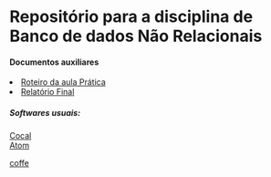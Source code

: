 <h1>Repositório para a disciplina de Banco de dados Não Relacionais </h1>

<h4> Documentos auxiliares </h4>

<li> <a href="Roteiro-aula%20pratica.pdf"> Roteiro da aula Prática </a> </li>
<li> <a href="main.pdf" target="_blank"> Relatório Final </a> </li>


<h5> Softwares usuais: </h5><p>
<a href="https://cocalc.com/software">Cocal</a> <br/>
<a href="https://atom.io/">Atom</a> <br/>

 <a href="https://buy.stripe.com/test_14k5lPbFNfLx2hGdQQ">coffe</a> <br/>
</p>
